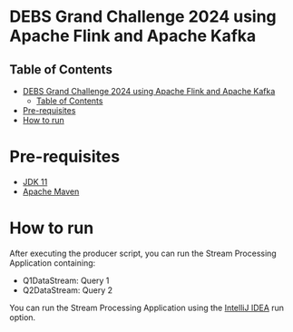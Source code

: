 # DEBS Grand Challenge 2024 using Apache Flink and Apache Kafka
## Table of Contents
- [DEBS Grand Challenge 2024 using Apache Flink and Apache Kafka](#debs-grand-challenge-2024-using-apache-flink-and-apache-kafka)
  - [Table of Contents](#table-of-contents)
- [Pre-requisites](#pre-requisites)
- [How to run](#how-to-run)

# Pre-requisites
- [JDK 11](https://www.oracle.com/java/technologies/javase-jdk11-downloads.html)
- [Apache Maven](https://maven.apache.org/download.cgi)

# How to run
After executing the producer script, you can run the Stream Processing Application containing:
- Q1DataStream: Query 1
- Q2DataStream: Query 2

You can run the Stream Processing Application using the [IntelliJ IDEA](https://www.jetbrains.com/idea/download/) run option.